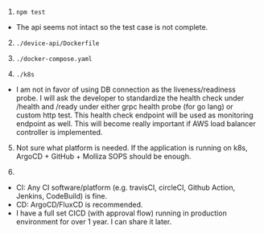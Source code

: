 1. `npm test`
- The api seems not intact so the test case is not complete.

2. `./device-api/Dockerfile`

3. `./docker-compose.yaml`

4. `./k8s` 
- I am not in favor of using DB connection as the liveness/readiness probe. I will ask the developer to standardize the health check under /health and /ready under either grpc health probe (for go lang) or custom http test. This health check endpoint will be used as monitoring endpoint as well. This will become really important if AWS load balancer controller is implemented.

5. Not sure what platform is needed. If the application is running on k8s, ArgoCD + GitHub + Molliza SOPS should be enough.

6. 
- CI: Any CI software/platform (e.g. travisCI, circleCI, Github Action, Jenkins, CodeBuild) is fine.
- CD: ArgoCD/FluxCD is recommended.
- I have a full set CICD (with approval flow) running in production environment for over 1 year. I can share it later.
